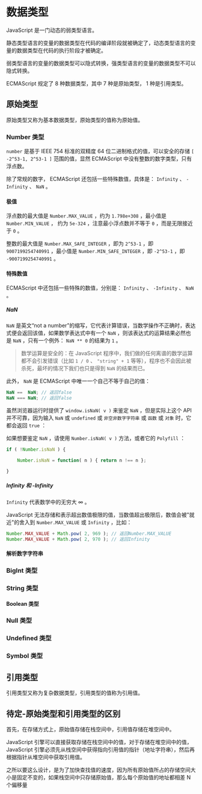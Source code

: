 # 数据类型

JavaScript 是一门动态的弱类型语言。

静态类型语言的变量的数据类型在代码的编译阶段就被确定了，动态类型语言的变量的数据类型在代码的执行阶段才被确定。

弱类型语言的变量的数据类型可以隐式转换，强类型语言的变量的数据类型不可以隐式转换。

ECMAScript 规定了 8 种数据类型，其中 7 种是原始类型， 1 种是引用类型。

## 原始类型

原始类型又称为基本数据类型，原始类型的值称为原始值。

### Number 类型

`number` 是基于 IEEE 754 标准的双精度 64 位二进制格式的值，可以安全的存储 `[ -2^53-1, 2^53-1 ]` 范围的值，显然 ECMAScript 中没有整数的数字类型，只有浮点数。

除了常规的数字， ECMAScript 还包括一些特殊数值，具体是： `Infinity` 、 `-Infinity` 、 `NaN` 。

#### 极值

浮点数的最大值是 `Number.MAX_VALUE` ，约为 `1.798e+308` ，最小值是 `Number.MIN_VALUE` ， 约为 `5e-324` ，注意最小浮点数并不等于 `0` ，而是无限接近于 `0` 。

整数的最大值是 `Number.MAX_SAFE_INTEGER` ，即为 `2^53-1` ，即 `9007199254740991` ，最小值是 `Number.MIN_SAFE_INTEGER` ，即 `-2^53-1` ，即 `-9007199254740991` 。

#### 特殊数值

ECMAScript 中还包括一些特殊的数值，分别是： `Infinity` 、 `-Infinity` 、 `NaN` 。

##### NaN

`NaN` 是英文“not a number”的缩写，它代表计算错误，当数学操作不正确时，表达式便会返回该值，如果数学表达式中有一个 `NaN` ，则该表达式的运算结果必然也是 `NaN` ，只有一个例外： `NaN ** 0` 的结果为 `1` 。

> 数学运算是安全的：在 JavaScript 程序中，我们做的任何离谱的数学运算都不会引发错误（比如 `1 / 0` 、 `"string" + 1` 等等），程序也不会因此被杀死，最坏的情况下我们也只是得到 `NaN` 的结果而已。

此外， `NaN` 是 ECMAScript 中唯一一个自己不等于自己的值：

```js
NaN ==  NaN; // 返回false
NaN === NaN; // 返回false
```

虽然浏览器运行时提供了 `window.isNaN( v )` 来鉴定 `NaN` ，但是实际上这个 API 并不可靠，因为输入 `NaN` 或 `undefined` 或 `非空非数字字符串` 或 `函数` 或 `对象` 时，它都会返回 `true` ：

如果想要鉴定 `NaN` ，请使用 `Number.isNaN( v )` 方法，或者它的 `Polyfill` ：

```js
if ( !Number.isNaN ) { 

    Number.isNaN = function( n ) { return n !== n };

}
```

##### Infinity 和 -Infinity

`Infinity` 代表数学中的无穷大 ∞ 。

JavaScript 无法存储和表示超出数值极限的值，当数值超出极限后，数值会被"就近"的舍入到 `Number.MAX_VALUE` 或 `Infinity` ，比如：

```js
Number.MAX_VALUE + Math.pow( 2, 969 ); // 返回Number.MAX_VALUE
Number.MAX_VALUE + Math.pow( 2, 970 ); // 返回Infinity
```

#### 解析数字字符串



### BigInt 类型

### String 类型

#### Boolean 类型

### Null 类型

### Undefined 类型

### Symbol 类型

## 引用类型

引用类型又称为复杂数据类型，引用类型的值称为引用值。

## 待定-原始类型和引用类型的区别

首先，在存储方式上，原始值存储在栈空间中，引用值存储在堆空间中。

 JavaScript 引擎可以直接获取存储在栈空间中的值，对于存储在堆空间中的值， JavaScript 引擎必须先从栈空间中获得指向引用值的指针（地址字符串），然后再根据指针从堆空间中获取引用值。

之所以要这么设计，是为了加快查找值的速度，因为所有原始值所占的存储空间大小是固定不变的，如果栈空间中只存储原始值，那么每个原始值的地址都相差 N 个偏移量